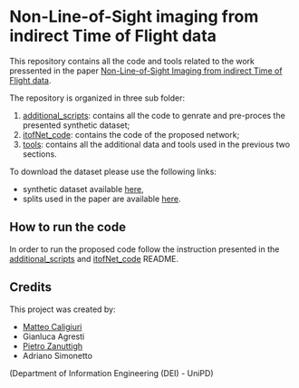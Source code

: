 # Non-Line-of-Sight imaging from indirect Time of Flight data

This repository contains all the code and tools related to the work pressented in the paper [Non-Line-of-Sight Imaging from indirect Time of Flight data](https://arxiv.org).

The repository is organized in three sub folder:

1. [additional_scripts](./additional_scripts/): contains all the code to genrate and pre-proces the presented synthetic dataset;
2. [itofNet_code](./itofNet_code/): contains the code of the proposed network;
3. [tools](./tools/): contains all the additional data and tools used in the previous two sections.

To download the dataset please use the following links:

* synthetic dataset available [here](https://lttm.dei.unipd.it/paper_data/NLoS_iToF_data/synthetic_data/fixed_camera_full.zip),
* splits used in the paper are available [here](https://lttm.dei.unipd.it/paper_data/NLoS_iToF_data/synthetic_data/fixed_camera_full_splits.zip).

## How to run the code

In order to run the proposed code follow the instruction presented in the [additional_scripts](./additional_scripts/README.md) and [itofNet_code](./itofNet_code/README.md) README.

## Credits

This project was created by:

- [Matteo Caligiuri](https://github.com/matteocali)
- Gianluca Agresti
- [Pietro Zanuttigh](https://github.com/zanuttigh)
- Adriano Simonetto

(Department of Information Engineering (DEI) - UniPD)
